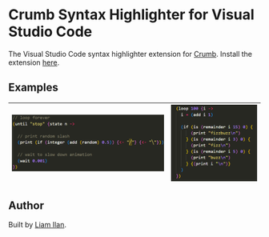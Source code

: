 # Crumb Syntax Highlighter for Visual Studio Code
The Visual Studio Code syntax highlighter extension for [Crumb](https://github.com/liam-ilan/crumb). Install the extension [here](https://marketplace.visualstudio.com/items?itemName=liamilan.crumb).

## Examples
| ![example 1](./assets/example-1.png) | ![example 2](./assets/example-2.png) |
|---|---|


## Author
Built by [Liam Ilan](https://www.liamilan.com/).